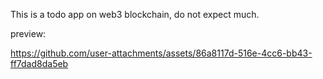 This is a todo app on web3 blockchain, do not expect much.

preview:


https://github.com/user-attachments/assets/86a8117d-516e-4cc6-bb43-ff7dad8da5eb

